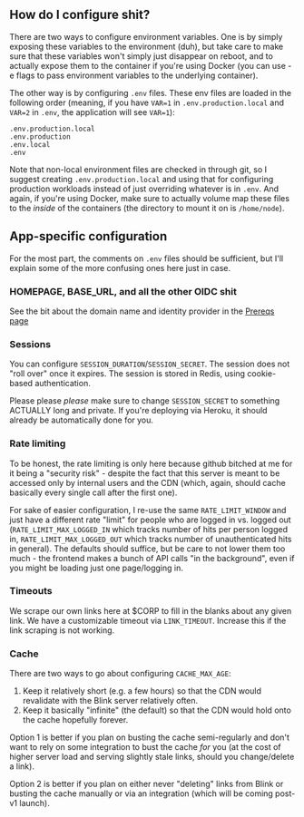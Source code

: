 ## How do I configure shit?

There are two ways to configure environment variables. One is by simply exposing these variables to the environment (duh), but take care to make sure that these variables won't simply just disappear on reboot, and to actually expose them to the container if you're using Docker (you can use -e flags to pass environment variables to the underlying container).

The other way is by configuring `.env` files. These env files are loaded in the following order (meaning, if you have `VAR=1` in `.env.production.local` and `VAR=2` in `.env`, the application will see `VAR=1`):

```
.env.production.local
.env.production
.env.local
.env
```

Note that non-local environment files are checked in through git, so I suggest creating `.env.production.local` and using that for configuring production workloads instead of just overriding whatever is in `.env`. And again, if you're using Docker, make sure to actually volume map these files to the _inside_ of the containers (the directory to mount it on is `/home/node`).

## App-specific configuration

For the most part, the comments on `.env` files should be sufficient, but I'll explain some of the more confusing ones here just in case.

### HOMEPAGE, BASE_URL, and all the other OIDC shit

See the bit about the domain name and identity provider in the [Prereqs page](/Installation/2.1%20Prerequisites)

### Sessions

You can configure `SESSION_DURATION`/`SESSION_SECRET`. The session does not "roll over" once it expires. The session is stored in Redis, using cookie-based authentication.

Please please _please_ make sure to change `SESSION_SECRET` to something ACTUALLY long and private. If you're deploying via Heroku, it should already be automatically done for you.

### Rate limiting

To be honest, the rate limiting is only here because github bitched at me for it being a "security risk" - despite the fact that this server is meant to be accessed only by internal users and the CDN (which, again, should cache basically every single call after the first one).

For sake of easier configuration, I re-use the same `RATE_LIMIT_WINDOW` and just have a different rate "limit" for people who are logged in vs. logged out (`RATE_LIMIT_MAX_LOGGED_IN` which tracks number of hits per person logged in, `RATE_LIMIT_MAX_LOGGED_OUT` which tracks number of unauthenticated hits in general). The defaults should suffice, but be care to not lower them too much - the frontend makes a bunch of API calls "in the background", even if you might be loading just one page/logging in.

### Timeouts

We scrape our own links here at $CORP to fill in the blanks about any given link. We have a customizable timeout via `LINK_TIMEOUT`. Increase this if the link scraping is not working.

### Cache

There are two ways to go about configuring `CACHE_MAX_AGE`:

1. Keep it relatively short (e.g. a few hours) so that the CDN would revalidate with the Blink server relatively often.
2. Keep it basically "infinite" (the default) so that the CDN would hold onto the cache hopefully forever.

Option 1 is better if you plan on busting the cache semi-regularly and don't want to rely on some integration to bust the cache _for_ you (at the cost of higher server load and serving slightly stale links, should you change/delete a link).

Option 2 is better if you plan on either never "deleting" links from Blink or busting the cache manually or via an integration (which will be coming post-v1 launch).
